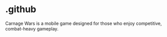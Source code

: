 # .github
Carnage Wars is a mobile game designed for those who enjoy competitive, combat-heavy gameplay. 
